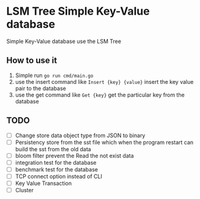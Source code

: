 
# LSM Tree Simple Key-Value database

Simple Key-Value database use the LSM Tree

## How to use it 
1. Simple run `go run cmd/main.go`
2. use the insert command like `Insert {key} {value}`  insert the key value pair to the database
3. use the get command like `Get {key}` get the particular key from the database


## TODO
- [ ] Change store data object type from JSON to binary
- [ ] Persistency store from the sst file which when the program restart can build the sst from the old data
- [ ] bloom filter prevent the Read the not exist data
- [ ] integration test for the database
- [ ] benchmark test for the database
- [ ] TCP connect option instead of CLI
- [ ] Key Value Transaction
- [ ] Cluster 
